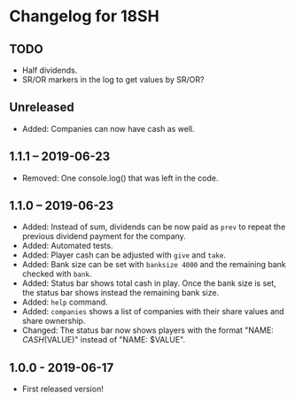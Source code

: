 # Changelog for 18SH

## TODO
- Half dividends.
- SR/OR markers in the log to get values by SR/OR?

## Unreleased
- Added: Companies can now have cash as well.

## 1.1.1 – 2019-06-23
- Removed: One console.log() that was left in the code.

## 1.1.0 – 2019-06-23
- Added: Instead of sum, dividends can be now paid as `prev` to repeat the
previous dividend payment for the company.
- Added: Automated tests.
- Added: Player cash can be adjusted with `give` and `take`.
- Added: Bank size can be set with `banksize 4000` and the remaining bank
checked with `bank`.
- Added: Status bar shows total cash in play. Once the bank size is set, the
status bar shows instead the remaining bank size.
- Added: `help` command.
- Added: `companies` shows a list of companies with their share values and
share ownership.
- Changed: The status bar now shows players with the format "NAME: $CASH
($VALUE)" instead of "NAME: $VALUE".

## 1.0.0 - 2019-06-17
- First released version!